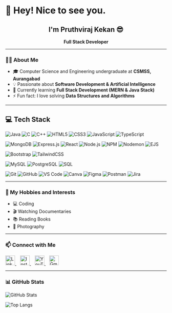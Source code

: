 # 👋 Hey! Nice to see you.
<div align="center">

## I'm Pruthviraj Kekan 😎

</div>
<p align="center"><b>Full Stack Developer</b></p>

---

### 👨‍💻 About Me
- 🎓 Computer Science and Engineering undergraduate at **CSMSS, Aurangabad**
- 💡 Passionate about **Software Development & Artificial Intelligence**
- 🌱 Currently learning **Full Stack Development (MERN & Java Stack)**
- ⚡ Fun fact: I love solving **Data Structures and Algorithms**

---

## 💻 Tech Stack
![Java](https://img.shields.io/badge/Java-007396?style=for-the-badge&logo=openjdk&logoColor=white)
![C](https://img.shields.io/badge/C-00599C?style=for-the-badge&logo=c&logoColor=white)
![C++](https://img.shields.io/badge/C++-00599C?style=for-the-badge&logo=c%2B%2B&logoColor=white)
![HTML5](https://img.shields.io/badge/HTML5-E34F26?style=for-the-badge&logo=html5&logoColor=white)
![CSS3](https://img.shields.io/badge/CSS3-1572B6?style=for-the-badge&logo=css3&logoColor=white)
![JavaScript](https://img.shields.io/badge/JavaScript-F7DF1E?style=for-the-badge&logo=javascript&logoColor=black)
![TypeScript](https://img.shields.io/badge/TypeScript-3178C6?style=for-the-badge&logo=typescript&logoColor=white)

![MongoDB](https://img.shields.io/badge/MongoDB-47A248?style=for-the-badge&logo=mongodb&logoColor=white)
![Express.js](https://img.shields.io/badge/Express.js-000000?style=for-the-badge&logo=express&logoColor=white)
![React](https://img.shields.io/badge/React-61DAFB?style=for-the-badge&logo=react&logoColor=black)
![Node.js](https://img.shields.io/badge/Node.js-339933?style=for-the-badge&logo=node.js&logoColor=white)
![NPM](https://img.shields.io/badge/NPM-CB3837?style=for-the-badge&logo=npm&logoColor=white)
![Nodemon](https://img.shields.io/badge/Nodemon-76D04B?style=for-the-badge&logo=nodemon&logoColor=white)
![EJS](https://img.shields.io/badge/EJS-8C8C8C?style=for-the-badge&logo=ejs&logoColor=white)

![Bootstrap](https://img.shields.io/badge/Bootstrap-7952B3?style=for-the-badge&logo=bootstrap&logoColor=white)
![TailwindCSS](https://img.shields.io/badge/Tailwind_CSS-06B6D4?style=for-the-badge&logo=tailwind-css&logoColor=white)

![MySQL](https://img.shields.io/badge/MySQL-4479A1?style=for-the-badge&logo=mysql&logoColor=white)
![PostgreSQL](https://img.shields.io/badge/PostgreSQL-316192?style=for-the-badge&logo=postgresql&logoColor=white)
![SQL](https://img.shields.io/badge/SQL-003B57?style=for-the-badge&logo=sqlite&logoColor=white)

![Git](https://img.shields.io/badge/Git-F05032?style=for-the-badge&logo=git&logoColor=white)
![GitHub](https://img.shields.io/badge/GitHub-181717?style=for-the-badge&logo=github&logoColor=white)
![VS Code](https://img.shields.io/badge/VS_Code-007ACC?style=for-the-badge&logo=visual-studio-code&logoColor=white)
![Canva](https://img.shields.io/badge/Canva-00C4CC?style=for-the-badge&logo=canva&logoColor=white)
![Figma](https://img.shields.io/badge/Figma-F24E1E?style=for-the-badge&logo=figma&logoColor=white)
![Postman](https://img.shields.io/badge/Postman-FF6C37?style=for-the-badge&logo=Postman&logoColor=white)
![Jira](https://img.shields.io/badge/Jira-0052CC?style=for-the-badge&logo=Jira&logoColor=white)

---

### 🎯 My Hobbies and Interests
- 💻 Coding  
- 🎬 Watching Documentaries  
- 📚 Reading Books  
- 📸 Photography  

---

### 📫 Connect with Me
<p>
  <a href="https://www.linkedin.com/in/pruthviraj-kekan-76785a313" target="_blank">
    <img src="https://cdn.jsdelivr.net/gh/devicons/devicon/icons/linkedin/linkedin-original.svg" alt="LinkedIn" width="30" height="30"/>
  </a>&nbsp;&nbsp;
  <a href="https://www.instagram.com/er_pruthvi_kekan_07/" target="_blank">
    <img src="https://upload.wikimedia.org/wikipedia/commons/a/a5/Instagram_icon.png" alt="Instagram" width="30" height="30"/>
  </a>&nbsp;&nbsp;
  <a href="https://www.youtube.com/@parlhadkekan5238" target="_blank">
    <img src="https://cdn-icons-png.flaticon.com/512/1384/1384060.png" alt="YouTube" width="30" height="30"/>
  </a>&nbsp;&nbsp;
  <a href="mailto:pruthviraj.kekan@example.com" target="_blank">
    <img src="https://cdn-icons-png.flaticon.com/512/5968/5968534.png" alt="Gmail" width="30" height="30"/>
  </a>
</p>

--- 
### 📊 GitHub Stats  

![GitHub Stats](https://github-readme-stats.vercel.app/api?username=pruthvikekan&show_icons=true&theme=radical)  

![Top Langs](https://github-readme-stats.vercel.app/api/top-langs/?username=pruthvikekan&layout=compact&theme=radical)
